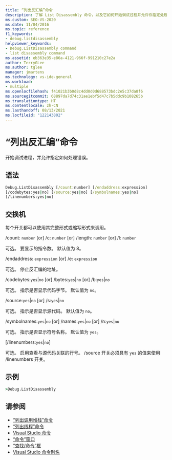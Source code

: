 ```yaml
---
title: “列出反汇编”命令
description: 了解 List Disassembly 命令，以及它如何开始调试过程并允许你指定处理错误的方式。
ms.custom: SEO-VS-2020
ms.date: 11/04/2016
ms.topic: reference
f1_keywords:
- debug.listdisassembly
helpviewer_keywords:
- Debug.ListDisassembly command
- list disassembly command
ms.assetid: eb363e35-e86a-4121-966f-991210c27e2a
author: TerryGLee
ms.author: tglee
manager: jmartens
ms.technology: vs-ide-general
ms.workload:
- multiple
ms.openlocfilehash: f41021b3b0d8c4dd0d0d688573bdc2e5c37da8f6
ms.sourcegitcommit: 68897da7d74c31ae1ebf5d47c7b5ddc9b108265b
ms.translationtype: HT
ms.contentlocale: zh-CN
ms.lasthandoff: 08/13/2021
ms.locfileid: "122143802"
---
```

# <a name="list-disassembly-command"></a>“列出反汇编”命令
开始调试进程，并允许指定如何处理错误。

## <a name="syntax"></a>语法

```cmd
Debug.ListDisassembly [/count:number] [/endaddress:expression]
[/codebytes:yes|no] [/source:yes|no] [/symbolnames:yes|no]
[/linenumbers:yes|no]
```

## <a name="switches"></a>交换机
每个开关都可以使用其完整形式或缩写形式来调用。

/count: `number` [or] /c: `number` [or] /length: `number` [or] /l: `number`

可选。 要显示的指令数。 默认值为 8。

/endaddress: `expression` [or] /e: `expression`

可选。 停止反汇编的地址。

/codebytes:`yes`&#124;`no` [or] /bytes:`yes`&#124;`no` [or] /b:`yes`&#124;`no`

可选。 指示是否显示代码字节。 默认值为 `no`。

/source:`yes`&#124;`no` [or] /s:`yes`&#124;`no`

可选。 指示是否显示源代码。 默认值为 `no`。

/symbolnames:`yes`&#124;`no` [or] /names:`yes`&#124;`no` [or] /n:`yes`&#124;`no`

可选。 指示是否显示符号名称。 默认值为 `yes`。

 [/linenumbers:`yes`&#124;`no`]

可选。 启用查看与源代码关联的行号。 /source 开关必须具有 `yes` 的值来使用 /linenumbers 开关。

## <a name="example"></a>示例

```cmd
>Debug.ListDisassembly
```

## <a name="see-also"></a>请参阅

- [“列出调用堆栈”命令](../../ide/reference/list-call-stack-command.md)
- [“列出线程”命令](../../ide/reference/list-threads-command.md)
- [Visual Studio 命令](../../ide/reference/visual-studio-commands.md)
- [“命令”窗口](../../ide/reference/command-window.md)
- [“查找/命令”框](../../ide/find-command-box.md)
- [Visual Studio 命令别名](../../ide/reference/visual-studio-command-aliases.md)